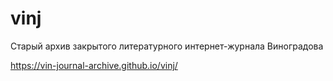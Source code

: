 # vinj
Старый архив закрытого литературного интернет-журнала Виноградова

https://vin-journal-archive.github.io/vinj/

